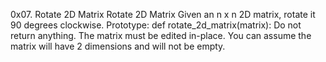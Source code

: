 0x07. Rotate 2D Matrix
Rotate 2D Matrix
Given an n x n 2D matrix, rotate it 90 degrees clockwise.
Prototype: def rotate_2d_matrix(matrix):
Do not return anything. The matrix must be edited in-place.
You can assume the matrix will have 2 dimensions and will not be empty.
